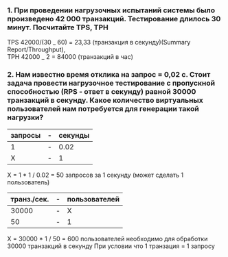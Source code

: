 ### 1. При проведении нагрузочных испытаний системы было произведено 42 000 транзакций. Тестирование длилось 30 минут. Посчитайте TPS, TPH

TPS 42000/(30 _ 60) = 23,33 (транзакция в секунду)(Summary Report/Throughput),  
TPH 42000 _ 2 = 84000 (транзакций в час)

### 2. Нам известно время отклика на запрос = 0,02 с. Стоит задача провести нагрузочное тестирование с пропускной способностью (RPS - ответ в секунду) равной 30000 транзакций в секунду. Какое количество виртуальных пользователей нам потребуется для генерации такой нагрузки?

| запросы | -   | секунды |
| ------- | --- | ------- |
| 1       | -   | 0.02    |
| X       | -   | 1       |

X = 1 \* 1 / 0.02 = 50 запросов за 1 секунду (может сделать 1 пользователь)

| транз./сек. | -   | пользователей |
| ----------- | --- | ------------- |
| 30000       | -   | X             |
| 50          | -   | 1             |

X = 30000 \* 1 / 50 = 600 пользователей необходимо для обработки 30000 транзакций в секунду
При условии что 1 транзация = 1 запросу
